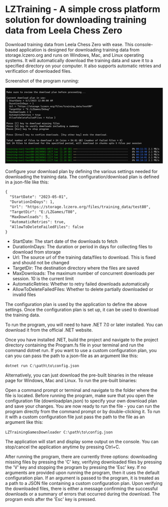 # LZTraining - A simple cross platform solution for downloading training data from Leela Chess Zero
Download training data from Leela Chess Zero with ease. This console-based application is designed for downloading training data from storage.lczero.org and runs on Windows, Mac, and Linux operating systems. 
It will automatically download the training data and save it to a specified directory on your computer. It also supports automatic retries and verification of downloaded files.

Screenshot of the program running:

![alt text](Demo.png)


Configure your download plan by defining the various settings needed for downloading the training data. The configuration/download plan is defined in a json-file like this:
```
{
  "StartDate": "2023-05-01",
  "DurationInDays": 1,
  "Url": "https://storage.lczero.org/files/training_data/test80",
  "TargetDir": "E:/LZGames/T80",
  "MaxDownloads": 5,
  "AutomaticRetries": true,
  "AllowToDeleteFailedFiles": false
}
```
- StartDate: The start date of the downloads to fetch
- DurationInDays: The duration or period in days for collecting files to download from storage
- Url: The source url of the training data/files to download. This is fixed and should not be changed
- TargetDir: The destination directory where the files are saved
- MaxDownloads: The maximum number of concurrent downloads per session. 10 is the current limit
- AutomaticRetries: Whether to retry failed downloads automatically
- AllowToDeleteFailedFiles: Whether to delete partially downloaded or invalid files


The configuration plan is used by the application to define the above settings. Once the configuration plan is set up, it can be used to download the training data. 


To run the program, you will need to have .NET 7.0 or later installed. You can download it from the official .NET website. 

Once you have installed .NET, build the project and navigate to the project directory containing the Program.fs file in your terminal and run the command dotnet run. If you want to use a custom configuration plan, you can you can pass the path to a json-file as an argument like this:

` dotnet run C:\path\to\config.json `

Alternatively, you can just download the pre-built binaries in the release page for Windows, Mac and Linux. To run the pre-built binaries:

Open a command prompt or terminal and navigate to the folder where the file is located.
Before running the program, make sure that you open the configuration file (downloadplan.json) to specify your own download plan and save your changes.
You are now ready to run the file - you can run the program directly from the command prompt or by double-clicking it. 
To run it with a custom configuration file just pass the path to the file as an argument like this:

` LZTrainingGamesDownloader C:\path\to\config.json `

The application will start and display some output on the console. You can stop/cancel the application anytime by pressing Ctrl+C.

After running the program, there are currently three options: downloading missing files by pressing the 'C' key, verifying downloaded files by pressing the 'V' key and stopping the program by pressing the 'Esc' key.
If no arguments are provided upon running the program, then it uses the default configuration plan. If an argument is passed to the program, it is treated as a path to a JSON file containing a custom configuration plan. Upon verifying the downloaded files, there is either a message confirming the successful downloads or a summary of errors that occurred during the download. The program ends after the 'Esc' key is pressed.


